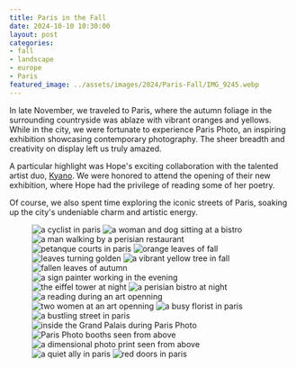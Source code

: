 ```yaml
---
title: Paris in the Fall
date: 2024-10-10 10:30:00
layout: post
categories:
- fall
- landscape
- europe
- Paris
featured_image: ../assets/images/2024/Paris-Fall/IMG_9245.webp
---
```

In late November, we traveled to Paris, where the autumn foliage in the surrounding countryside was ablaze with vibrant oranges and yellows. While in the city, we were fortunate to experience Paris Photo, an inspiring exhibition showcasing contemporary photography. The sheer breadth and creativity on display left us truly amazed.

A particular highlight was Hope's exciting collaboration with the talented artist duo, [Kyano](https://www.kyano-studio.com). We were honored to attend the opening of their new exhibition, where Hope had the privilege of reading some of her poetry.

Of course, we also spent time exploring the iconic streets of Paris, soaking up the city's undeniable charm and artistic energy.

<figure class="masonry">
<img src="/assets/images/2024/Paris-Fall/IMG_9215.webp" alt="a cyclist in paris" loading="eager">
<img src="/assets/images/2024/Paris-Fall/IMG_9240.webp" alt="a woman and dog sitting at a bistro    " loading="eager">
<img src="/assets/images/2024/Paris-Fall/IMG_9233.webp" alt="a man walking by a perisian restaurant" loading="eager">

<img class ="two" src="/assets/images/2024/Paris-Fall/IMG_9245.webp" alt="petanque courts in paris">
<img src="/assets/images/2024/Paris-Fall/IMG_9425.webp" alt="orange leaves of fall">

<img src="/assets/images/2024/Paris-Fall/IMG_9432.webp" alt="leaves turning golden">
<img class ="two" src="/assets/images/2024/Paris-Fall/IMG_9427.webp" alt="a vibrant yellow tree in fall">

<img class="three" src="/assets/images/2024/Paris-Fall/IMG_9412.webp" alt="fallen leaves of autumn">

<img src="/assets/images/2024/Paris-Fall/IMG_9279.webp" alt="a sign painter working in the evening">
<img src="/assets/images/2024/Paris-Fall/IMG_9379.webp" alt="the eiffel tower at night">
<img src="/assets/images/2024/Paris-Fall/IMG_9396.webp" alt="a perisian bistro at night">

<img class ="two" src="/assets/images/2024/Paris-Fall/IMG_9301.webp" alt="a reading during an art openning">
<img src="/assets/images/2024/Paris-Fall/IMG_9286.webp" alt="two women at an art openning">

<img src="/assets/images/2024/Paris-Fall/IMG_9317.webp" alt="a busy florist in paris">
<img class="two" src="/assets/images/2024/Paris-Fall/IMG_9315.webp" alt="a bustling street in paris">

<img src="/assets/images/2024/Paris-Fall/IMG_9347.webp" alt="inside the Grand Palais during Paris Photo">
<img src="/assets/images/2024/Paris-Fall/IMG_9366.webp" alt="Paris Photo booths seen from above">
<img src="/assets/images/2024/Paris-Fall/IMG_9365.webp" alt="a dimensional photo print seen from above">

<img class="two" src="/assets/images/2024/Paris-Fall/IMG_9330.webp" alt="a quiet ally in paris">
<img src="/assets/images/2024/Paris-Fall/IMG_9323.webp" alt="red doors in paris">

</figure>

